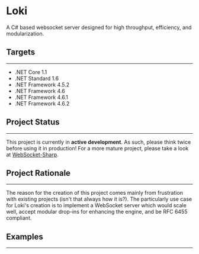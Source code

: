 # Loki
A C# based websocket server designed for high throughput, efficiency, and modularization.

## Targets
------
* .NET Core 1.1
* .NET Standard 1.6
* .NET Framework 4.5.2
* .NET Framework 4.6
* .NET Framework 4.6.1
* .NET Framework 4.6.2

## Project Status
------
This project is currently in **active development**. As such, please think twice before using it in production! For a more mature project, please take a look at [WebSocket-Sharp](https://github.com/sta/websocket-sharp).

## Project Rationale
------
The reason for the creation of this project comes mainly from frustration with existing projects (isn't that always how it is?). The particularly use case for Loki's creation is to implement a WebSocket server which would scale well, accept modular drop-ins for enhancing the engine, and be RFC 6455 compliant.

## Examples
------
